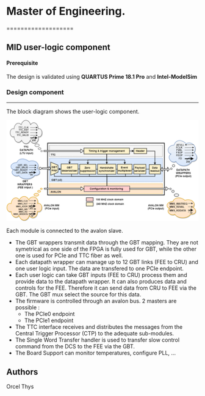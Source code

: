 
# Master of Engineering.
===================

## MID user-logic component 


#### Prerequisite 

The design is validated using **QUARTUS Prime 18.1 Pro** and **Intel-ModelSim**

### Design component 
___
The block diagram shows the user-logic component. 

![user-logic overview](ul.png)

Each module is connected to the avalon slave.
- The GBT wrappers transmit data through the GBT mapping. They are not symetrical as one side of the FPGA is fully used for GBT,
while the other one is used for PCIe and TTC fiber as well.
- Each datapath wrapper can manage up to 12 GBT links (FEE to CRU) and one user logic input. The data are transfered to one PCIe endpoint.
- Each user logic can take GBT inputs (FEE to CRU) process them and provide data to the datapath wrapper. It can also produces data and controls for the FEE. 
Therefore it can send data from CRU to FEE via the GBT. The GBT mux select the source for this data.
- The firmware is controlled through an avalon bus. 2 masters are possible : 
	- The PCIe0 endpoint
	- The PCIe1 endpoint
- The TTC interface receives and distributes the messages from the Central Trigger Processor (CTP) to the adequate sub-modules.
- The Single Word Transfer handler is used to transfer slow control command from the DCS to the FEE via the GBT.
- The Board Support can monitor temperatures, configure PLL, ...

## Authors

Orcel Thys